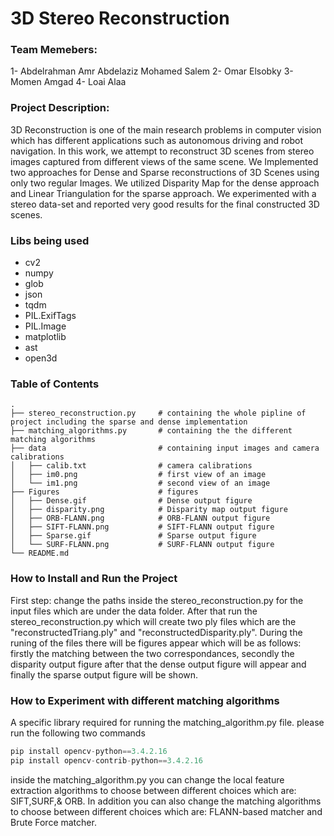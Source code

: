 # 3D Stereo Reconstruction

### Team Memebers:
1- Abdelrahman Amr Abdelaziz Mohamed Salem 
2- Omar Elsobky
3- Momen Amgad 
4- Loai Alaa

### Project Description:
3D Reconstruction is one of the main research problems in computer vision which has different applications such as autonomous driving and robot navigation. In this work, we attempt to reconstruct 3D scenes from stereo images captured from different views of the same scene. We Implemented two approaches for Dense and Sparse reconstructions of 3D Scenes using only two regular Images. We utilized Disparity Map for the dense approach and Linear Triangulation for the sparse approach. We experimented with a stereo data-set and reported very good results for the final constructed 3D scenes.

### Libs being used 
- cv2
- numpy
- glob
- json
- tqdm
- PIL.ExifTags
- PIL.Image
- matplotlib
- ast
- open3d

### Table of Contents

    .
    ├── stereo_reconstruction.py     # containing the whole pipline of project including the sparse and dense implementation
    ├── matching_algorithms.py       # containing the the different matching algorithms
    ├── data                         # containing input images and camera calibrations
    │   ├── calib.txt                # camera calibrations
    │   ├── im0.png                  # first view of an image
    │   └── im1.png                  # second view of an image 
    ├── Figures                      # figures
    │   ├── Dense.gif                # Dense output figure
    │   ├── disparity.png            # Disparity map output figure
    │   ├── ORB-FLANN.png            # ORB-FLANN output figure
    │   ├── SIFT-FLANN.png           # SIFT-FLANN output figure
    │   ├── Sparse.gif               # Sparse output figure
    │   └── SURF-FLANN.png           # SURF-FLANN output figure
    └── README.md


### How to Install and Run the Project

First step:
change the paths inside the stereo_reconstruction.py for the input files which are under the data folder. After that run the stereo_reconstruction.py which will create two ply files which are the "reconstructedTriang.ply" and "reconstructedDisparity.ply". During the runing of the files there will be figures appear which will be as follows: firstly the matching between the two correspondances, secondly the disparity output figure after that the dense output figure will appear and finally the sparse output figure will be shown.




### How to Experiment with different matching algorithms  
A specific library required for running the matching_algorithm.py file. please run the following two commands

```python
pip install opencv-python==3.4.2.16
pip install opencv-contrib-python==3.4.2.16
```

inside the matching_algorithm.py you can change the local feature extraction algorithms to choose between different choices which are: SIFT,SURF,& ORB.
In addition you can also change the matching algorithms  to choose between different choices which are: FLANN-based matcher and Brute Force matcher.
